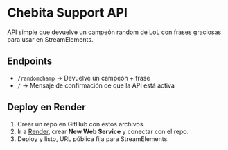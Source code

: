 # Chebita Support API

API simple que devuelve un campeón random de LoL con frases graciosas para usar en StreamElements.

## Endpoints

- `/randomchamp` → Devuelve un campeón + frase
- `/` → Mensaje de confirmación de que la API está activa

## Deploy en Render

1. Crear un repo en GitHub con estos archivos.
2. Ir a [Render](https://render.com), crear **New Web Service** y conectar con el repo.
3. Deploy y listo, URL pública fija para StreamElements.
